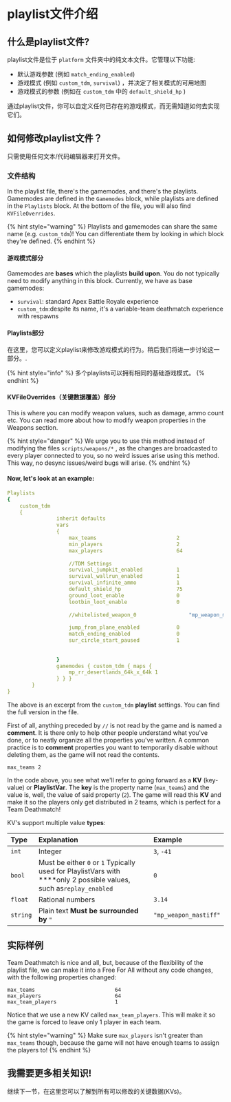 # playlist文件介绍

## 什么是playlist文件?

playlist文件是位于 `platform` 文件夹中的纯文本文件。它管理以下功能:

* 默认游戏参数 \(例如 `match_ending_enabled`\)
* 游戏模式 \(例如 `custom_tdm`, `survival`\) ，并决定了相关模式的可用地图
* 游戏模式的参数 \(例如在 `custom_tdm` 中的 `default_shield_hp` \)

通过playlist文件，你可以自定义任何已存在的游戏模式，而无需知道如何去实现它们。

## 如何修改playlist文件？

只需使用任何文本/代码编辑器来打开文件。

### 文件结构

In the playlist file, there's the gamemodes, and there's the playlists. Gamemodes are defined in the `Gamemodes` block, while playlists are defined in the `Playlists` block. At the bottom of the file, you will also find `KVFileOverrides`.

{% hint style="warning" %}
Playlists and gamemodes can share the same name \(e.g. `custom_tdm`\)! You can differentiate them by looking in which block they're defined.
{% endhint %}

#### 游戏模式部分

Gamemodes are **bases** which the playlists **build upon**. You do not typically need to modify anything in this block. Currently, we have as base gamemodes:

* `survival`: standard Apex Battle Royale experience
* `custom_tdm`:despite its name, it's a variable-team deathmatch experience with respawns

#### Playlists部分

在这里，您可以定义playlist来修改游戏模式的行为。稍后我们将进一步讨论这一部分。.

{% hint style="info" %}
多个playlists可以拥有相同的基础游戏模式。
{% endhint %}

#### KVFileOverrides（关键数据覆盖）部分

This is where you can modify weapon values, such as damage, ammo count etc. You can read more about how to modify weapon properties in the Weapons section.

{% hint style="danger" %}
We urge you to use this method instead of modifying the files `scripts/weapons/*` , as the changes are broadcasted to every player connected to you, so no weird issues arise using this method. This way, no desync issues/weird bugs will arise.
{% endhint %}

####  Now, let's look at an example:

```yaml
Playlists
{
	custom_tdm
	{
				inherit defaults
				vars
				{
					max_teams                          2
					min_players                        2
					max_players                        64
					
					//TDM Settings
					survival_jumpkit_enabled           1
					survival_wallrun_enabled           1
					survival_infinite_ammo             1
					default_shield_hp                  75
					ground_loot_enable                 0
					lootbin_loot_enable                0
	
					//whitelisted_weapon_0			       "mp_weapon_mastiff"
	
					jump_from_plane_enabled            0
					match_ending_enabled               0
					sur_circle_start_paused            1
	
	
				}
				gamemodes { custom_tdm { maps {
					mp_rr_desertlands_64k_x_64k 1
				} } }
		}
}


```

The above is an excerpt from the `custom_tdm` **playlist** settings. You can find the full version in the file.

First of all, anything preceded by `//` is not read by the game and is named a **comment**. It is there only to help other people understand what you've done, or to neatly organize all the properties you've written. A common practice is to **comment** properties you want to temporarily disable without deleting them, as the game will not read the contents.

```text
max_teams 2
```

In the code above, you see what we'll refer to going forward as a **KV** \(key-value\) or **PlaylistVar**. The **key** is the property name \(`max_teams`\) and the value is, well, the value of said property \(`2`\). The game will read this **KV** and make it so the players only get distributed in 2 teams, which is perfect for a Team Deathmatch! 

KV's support multiple value **types**:

| Type | Explanation | Example |
| :--- | :--- | :--- |
| `int` | Integer | `3`, `-41` |
| `bool` | Must be either `0` or `1`  Typically used for PlaylistVars with ****only 2 possible values, such as`replay_enabled` | `0` |
| `float` | Rational numbers | `3.14` |
| `string` | Plain text  **Must be surrounded by** `"` | `"mp_weapon_mastiff"` |

## 实际样例

Team Deathmatch is nice and all, but, because of the flexibility of the playlist file, we can make it into a Free For All without any code changes, with the following properties changed:

```text
max_teams                          64
max_players                        64
max_team_players                   1
```

Notice that we use a new KV called `max_team_players`. This will make it so the game is forced to leave only 1 player in each team. 

{% hint style="warning" %}
Make sure `max_players` isn't greater than `max_teams` though, because the game will not have enough teams to assign the players to!
{% endhint %}

## 我需要更多相关知识!

继续下一节，在这里您可以了解到所有可以修改的关键数据\(KVs\)。

